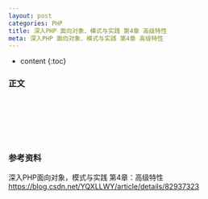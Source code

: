 ```yaml
---
layout: post
categories: PHP
title: 深入PHP 面向对象、模式与实践 第4章 高级特性
meta: 深入PHP 面向对象、模式与实践 第4章 高级特性
---
```

* content
{:toc}

### 正文


<br/><br/><br/><br/><br/>
### 参考资料

深入PHP面向对象，模式与实践 第4章：高级特性 <https://blog.csdn.net/YQXLLWY/article/details/82937323>

